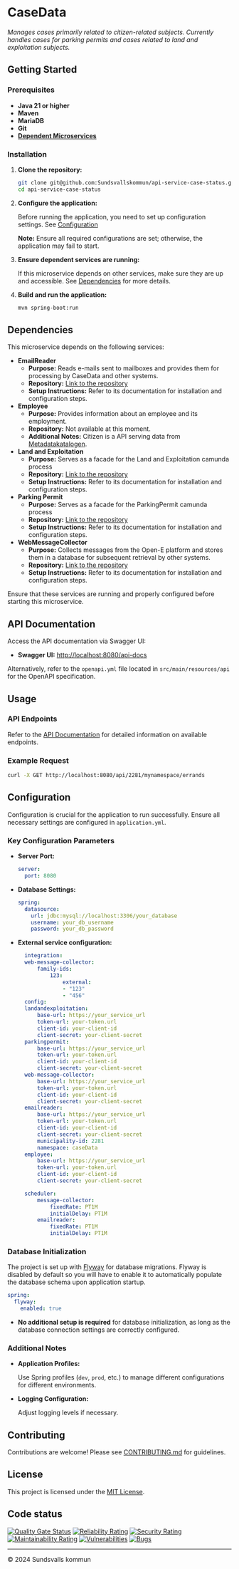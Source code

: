 # CaseData

_Manages cases primarily related to citizen-related subjects. Currently handles cases for parking permits and cases related to land and exploitation subjects._

## Getting Started

### Prerequisites

- **Java 21 or higher**
- **Maven**
- **MariaDB**
- **Git**
- **[Dependent Microservices](#dependencies)**

### Installation

1. **Clone the repository:**

   ```bash
   git clone git@github.com:Sundsvallskommun/api-service-case-status.git
   cd api-service-case-status
   ```
2. **Configure the application:**

   Before running the application, you need to set up configuration settings.
   See [Configuration](#Configuration)

   **Note:** Ensure all required configurations are set; otherwise, the application may fail to start.

3. **Ensure dependent services are running:**

   If this microservice depends on other services, make sure they are up and accessible. See [Dependencies](#dependencies) for more details.

4. **Build and run the application:**

   ```bash
   mvn spring-boot:run
   ```

## Dependencies

This microservice depends on the following services:

- **EmailReader**
  - **Purpose:** Reads e-mails sent to mailboxes and provides them for processing by CaseData and other systems.
  - **Repository:** [Link to the repository](https://github.com/Sundsvallskommun/api-service-email-reader)
  - **Setup Instructions:** Refer to its documentation for installation and configuration steps.
- **Employee**
  - **Purpose:** Provides information about an employee and its employment.
  - **Repository:** Not available at this moment.
  - **Additional Notes:** Citizen is a API serving data from [Metadatakatalogen](https://utveckling.sundsvall.se/digital-infrastruktur/metakatalogen).
- **Land and Exploitation**
  - **Purpose:** Serves as a facade for the Land and Exploitation camunda process
  - **Repository:** [Link to the repository](https://github.com/Sundsvallskommun/pw-land-and-exploitation)
  - **Setup Instructions:** Refer to its documentation for installation and configuration steps.
- **Parking Permit**
  - **Purpose:** Serves as a facade for the ParkingPermit camunda process
  - **Repository:** [Link to the repository](https://github.com/Sundsvallskommun/pw-parking-permit)
  - **Setup Instructions:** Refer to its documentation for installation and configuration steps.
- **WebMessageCollector**
  - **Purpose:** Collects messages from the Open-E platform and stores them in a database for subsequent retrieval by other systems.
  - **Repository:** [Link to the repository](https://github.com/Sundsvallskommun/api-service-web-message-collector)
  - **Setup Instructions:** Refer to its documentation for installation and configuration steps.

Ensure that these services are running and properly configured before starting this microservice.

## API Documentation

Access the API documentation via Swagger UI:

- **Swagger UI:** [http://localhost:8080/api-docs](http://localhost:8080/api-docs)

Alternatively, refer to the `openapi.yml` file located in `src/main/resources/api` for the OpenAPI specification.

## Usage

### API Endpoints

Refer to the [API Documentation](#api-documentation) for detailed information on available endpoints.

### Example Request

```bash
curl -X GET http://localhost:8080/api/2281/mynamespace/errands
```

## Configuration

Configuration is crucial for the application to run successfully. Ensure all necessary settings are configured in `application.yml`.

### Key Configuration Parameters

- **Server Port:**

  ```yaml
  server:
    port: 8080
  ```
- **Database Settings:**

  ```yaml
  spring:
    datasource:
      url: jdbc:mysql://localhost:3306/your_database
      username: your_db_username
      password: your_db_password
  ```
- **External service configuration:**

  ```yaml
    integration:
    web-message-collector:
        family-ids:
            123: 
                external:  
                - "123"
                - "456"
    config:
    landandexploitation:
        base-url: https://your_service_url
        token-url: your-token.url
        client-id: your-client-id
        client-secret: your-client-secret
    parkingpermit:
        base-url: https://your_service_url
        token-url: your-token.url
        client-id: your-client-id
        client-secret: your-client-secret
    web-message-collector:
        base-url: https://your_service_url
        token-url: your-token.url
        client-id: your-client-id
        client-secret: your-client-secret
    emailreader:
        base-url: https://your_service_url
        token-url: your-token.url
        client-id: your-client-id
        client-secret: your-client-secret
        municipality-id: 2281
        namespace: caseData
    employee:
        base-url: https://your_service_url
        token-url: your-token.url
        client-id: your-client-id
        client-secret: your-client-secret

    scheduler:
        message-collector:
            fixedRate: PT1M
            initialDelay: PT1M
        emailreader:
            fixedRate: PT1M
            initialDelay: PT1M


  ```

### Database Initialization

The project is set up with [Flyway](https://github.com/flyway/flyway) for database migrations. Flyway is disabled by default so you will have to enable it to automatically populate the database schema upon application startup.

```yaml
spring:
  flyway:
    enabled: true
```

- **No additional setup is required** for database initialization, as long as the database connection settings are correctly configured.

### Additional Notes

- **Application Profiles:**

  Use Spring profiles (`dev`, `prod`, etc.) to manage different configurations for different environments.

- **Logging Configuration:**

  Adjust logging levels if necessary.

## Contributing

Contributions are welcome! Please see [CONTRIBUTING.md](https://github.com/Sundsvallskommun/.github/blob/main/.github/CONTRIBUTING.md) for guidelines.

## License

This project is licensed under the [MIT License](LICENSE).

## Code status

[![Quality Gate Status](https://sonarcloud.io/api/project_badges/measure?project=Sundsvallskommun_api-service-case-data&metric=alert_status)](https://sonarcloud.io/summary/overall?id=Sundsvallskommun_api-service-case-data)
[![Reliability Rating](https://sonarcloud.io/api/project_badges/measure?project=Sundsvallskommun_api-service-case-data&metric=reliability_rating)](https://sonarcloud.io/summary/overall?id=Sundsvallskommun_api-service-case-data)
[![Security Rating](https://sonarcloud.io/api/project_badges/measure?project=Sundsvallskommun_api-service-case-data&metric=security_rating)](https://sonarcloud.io/summary/overall?id=Sundsvallskommun_api-service-case-data)
[![Maintainability Rating](https://sonarcloud.io/api/project_badges/measure?project=Sundsvallskommun_api-service-case-data&metric=sqale_rating)](https://sonarcloud.io/summary/overall?id=Sundsvallskommun_api-service-case-data)
[![Vulnerabilities](https://sonarcloud.io/api/project_badges/measure?project=Sundsvallskommun_api-service-case-data&metric=vulnerabilities)](https://sonarcloud.io/summary/overall?id=Sundsvallskommun_api-service-case-data)
[![Bugs](https://sonarcloud.io/api/project_badges/measure?project=Sundsvallskommun_api-service-case-data&metric=bugs)](https://sonarcloud.io/summary/overall?id=Sundsvallskommun_api-service-case-data)

---

© 2024 Sundsvalls kommun
